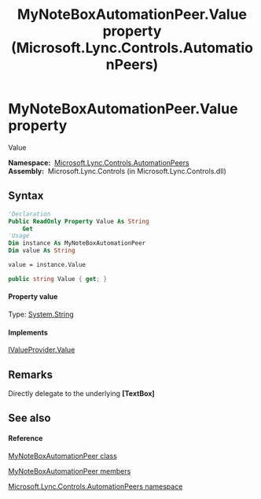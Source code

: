 ﻿---
title: MyNoteBoxAutomationPeer.Value property  (Microsoft.Lync.Controls.AutomationPeers)
TOCTitle: 'Value property '
ms:assetid: P:Microsoft.Lync.Controls.AutomationPeers.MyNoteBoxAutomationPeer.Value_DI_3_UC_OCS14MrefLyncWPF
ms:mtpsurl: https://msdn.microsoft.com/en-us/library/microsoft.lync.controls.automationpeers.mynoteboxautomationpeer.value_di_3_uc_ocs14mreflyncwpf(v=office.15)
ms:contentKeyID: 48596759
ms.date: 07/28/2014
mtps_version: v=office.15
f1_keywords:
- Microsoft.Lync.Controls.AutomationPeers.MyNoteBoxAutomationPeer.Value
dev_langs:
- CSharp
- JScript
- VB
- other
---

# MyNoteBoxAutomationPeer.Value property

Value

**Namespace:**  [Microsoft.Lync.Controls.AutomationPeers](microsoft-lync-controls-automationpeers-namespace_1.md)  
**Assembly:**  Microsoft.Lync.Controls (in Microsoft.Lync.Controls.dll)

## Syntax

``` vb
'Declaration
Public ReadOnly Property Value As String
    Get
'Usage
Dim instance As MyNoteBoxAutomationPeer
Dim value As String

value = instance.Value
```

``` csharp
public string Value { get; }
```

#### Property value

Type: [System.String](http://msdn2.microsoft.com/en-us/library/s1wwdcbf)  

#### Implements

[IValueProvider.Value](http://msdn2.microsoft.com/en-us/library/ms604394)  

## Remarks

Directly delegate to the underlying **\[TextBox\]**

## See also

#### Reference

[MyNoteBoxAutomationPeer class](mynoteboxautomationpeer-class-microsoft-lync-controls-automationpeers_1.md)

[MyNoteBoxAutomationPeer members](mynoteboxautomationpeer-members-microsoft-lync-controls-automationpeers_1.md)

[Microsoft.Lync.Controls.AutomationPeers namespace](microsoft-lync-controls-automationpeers-namespace_1.md)

